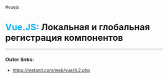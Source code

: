 #vuejs
# <font color="#00b0f0">Vue.JS:</font> Локальная и глобальная регистрация компонентов
---
### Outer links:
- https://metanit.com/web/vue/4.2.php